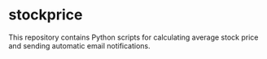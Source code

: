 # stockprice

This repository contains Python scripts for calculating average stock price and sending automatic email notifications.

